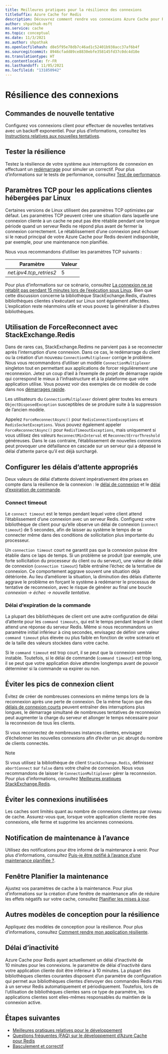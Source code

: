 ```yaml
---
title: Meilleures pratiques pour la résilience des connexions
titleSuffix: Azure Cache for Redis
description: Découvrez comment rendre vos connexions Azure Cache pour Redis résilientes.
author: shpathak-msft
ms.service: cache
ms.topic: conceptual
ms.date: 11/3/2021
ms.author: shpathak
ms.openlocfilehash: d8e5f95e78db7c46ad1c52401b938acc37af6b4f
ms.sourcegitcommit: 8946cfadd89ce8830ebfe358145fd37c0dc4d10e
ms.translationtype: HT
ms.contentlocale: fr-FR
ms.lasthandoff: 11/05/2021
ms.locfileid: "131850942"
---
```

# <a name="connection-resilience"></a>Résilience des connexions

## <a name="retry-commands"></a>Commandes de nouvelle tentative

Configurez vos connexions client pour effectuer de nouvelles tentatives avec un backoff exponentiel. Pour plus d’informations, consultez les [Instructions relatives aux nouvelles tentatives](/azure/architecture/best-practices/retry-service-specific#azure-cache-for-redis).

## <a name="test-resiliency"></a>Tester la résilience

Testez la résilience de votre système aux interruptions de connexion en effectuant un [redémarrage](cache-administration.md#reboot) pour simuler un correctif. Pour plus d’informations sur le tests de performance, consultez [Test de performance](cache-best-practices-performance.md).

## <a name="tcp-settings-for-linux-hosted-client-applications"></a>Paramètres TCP pour les applications clientes hébergées par Linux

Certaines versions de Linux utilisent des paramètres TCP optimistes par défaut. Les paramètres TCP peuvent créer une situation dans laquelle une connexion cliente à un cache ne peut pas être rétablie pendant une longue période quand un serveur Redis ne répond plus avant de fermer la connexion correctement. Le rétablissement d’une connexion peut échouer si le nœud principal de votre Azure Cache pour Redis devient indisponible, par exemple, pour une maintenance non planifiée.

Nous vous recommandons d’utiliser les paramètres TCP suivants :

|Paramètre  |Valeur |
|---------|---------|
| *net.ipv4.tcp_retries2*   | 5 |

Pour plus d’informations sur ce scénario, consultez [La connexion ne se rétablit pas pendant 15 minutes lors de l’exécution sous Linux](https://github.com/StackExchange/StackExchange.Redis/issues/1848#issuecomment-913064646). Bien que cette discussion concerne la bibliothèque StackExchange.Redis, d’autres bibliothèques clientes s’exécutant sur Linux sont également affectées. L’explication reste néanmoins utile et vous pouvez la généraliser à d’autres bibliothèques.

## <a name="using-forcereconnect-with-stackexchangeredis"></a>Utilisation de ForceReconnect avec StackExchange.Redis

Dans de rares cas, StackExchange.Redims ne parvient pas à se reconnecter après l’interruption d’une connexion. Dans ce cas, le redémarrage du client ou la création d’un nouveau `ConnectionMultiplexer` corrige le problème. Nous vous recommandons d’utiliser un modèle `ConnectionMultiplexer` singleton tout en permettant aux applications de forcer régulièrement une reconnexion. Jetez un coup d’œil à l’exemple de projet de démarrage rapide qui correspond le mieux à l’infrastructure et à la plateforme que votre application utilise. Vous pouvez voir des exemples de ce modèle de code dans nos [démarrages rapide](https://github.com/Azure-Samples/azure-cache-redis-samples).

Les utilisateurs du `ConnectionMultiplexer` doivent gérer toutes les erreurs `ObjectDisposedException` susceptibles de se produire suite à la suppression de l’ancien modèle.

Appelez `ForceReconnectAsync()` pour `RedisConnectionExceptions` et `RedisSocketExceptions`. Vous pouvez également appeler `ForceReconnectAsync()` pour `RedisTimeoutExceptions`, mais uniquement si vous utilisez des valeurs `ReconnectMinInterval` et `ReconnectErrorThreshold` généreuses. Dans le cas contraire, l’établissement de nouvelles connexions peut provoquer une défaillance en cascade sur un serveur qui a dépassé le délai d’attente parce qu’il est déjà surchargé.

## <a name="configure-appropriate-timeouts"></a>Configurer les délais d’attente appropriés

Deux valeurs de délai d’attente doivent impérativement être prises en compte dans la résilience de la connexion : le [délai de connexion](#connect-timeout) et le [délai d’expiration de commande](#command-timeout).

### <a name="connect-timeout"></a>Connect timeout

Le `connect timeout` est le temps pendant lequel votre client attend l’établissement d’une connexion avec un serveur Redis. Configurez votre bibliothèque de client pour qu’elle observe un délai de connexion (`connect timeout`) de 5 secondes, afin de laisser au système le temps de se connecter même dans des conditions de sollicitation plus importante du processeur.

Un `connection timeout` court ne garantit pas que la connexion puisse être établie dans ce laps de temps. Si un problème se produit (par exemple, une forte sollicitation du processeur du client ou du serveur), une valeur de délai de connexion (`connection timeout`) faible entraîne l’échec de la tentative de connexion. Ce comportement aggrave souvent une situation déjà détériorée. Au lieu d’améliorer la situation, la diminution des délais d’attente aggrave le problème en forçant le système à redémarrer le processus de tentative de reconnexion, avec le risque de générer au final une boucle *connexion -> échec -> nouvelle tentative*.

### <a name="command-timeout"></a>Délai d’expiration de la commande

La plupart des bibliothèques de client ont une autre configuration de délai d’attente pour les `command timeouts`, qui est le temps pendant lequel le client attend une réponse du serveur Redis. Même si nous recommandons un paramètre initial inférieur à cinq secondes, envisagez de définir une valeur `command timeout` plus élevée ou plus faible en fonction de votre scénario et de la taille des valeurs stockées dans votre cache.

Si le `command timeout` est trop court, il se peut que la connexion semble instable. Toutefois, si le délai de commande (`command timeout`) est trop long, il se peut que votre application doive attendre longtemps avant de pouvoir déterminer si la commande va expirer ou non.

## <a name="avoid-client-connection-spikes"></a>Éviter les pics de connexion client

Évitez de créer de nombreuses connexions en même temps lors de la reconnexion après une perte de connexion. De la même façon que des [délais de connexion courts](#configure-appropriate-timeouts) peuvent entraîner des interruptions plus longues, le démarrage simultané de nombreuses tentatives de reconnexion peut augmenter la charge du serveur et allonger le temps nécessaire pour la reconnexion de tous les clients.

Si vous reconnectez de nombreuses instances clientes, envisagez d’échelonner les nouvelles connexions afin d’éviter un pic abrupt du nombre de clients connectés.

> [!NOTE]
> Si vous utilisez la bibliothèque de client `StackExchange.Redis`, définissez `abortConnect` sur `false` dans votre chaîne de connexion.  Nous vous recommandons de laisser le `ConnectionMultiplexer` gérer la reconnexion. Pour plus d’informations, consultez [Meilleures pratiques StackExchange.Redis](./cache-management-faq.yml#stackexchangeredis-best-practices).

## <a name="avoid-leftover-connections"></a>Éviter les connexions inutilisées

Les caches sont limités quant au nombre de connexions clientes par niveau de cache. Assurez-vous que, lorsque votre application cliente recrée des connexions, elle ferme et supprime les anciennes connexions.

## <a name="advance-maintenance-notification"></a>Notification de maintenance à l’avance

Utilisez des notifications pour être informé de la maintenance à venir. Pour plus d’informations, consultez [Puis-je être notifié à l’avance d’une maintenance planifiée ?](cache-failover.md#can-i-be-notified-in-advance-of-planned-maintenance).

## <a name="schedule-maintenance-window"></a>Fenêtre Planifier la maintenance

Ajustez vos paramètres de cache à la maintenance. Pour plus d’informations sur la création d’une fenêtre de maintenance afin de réduire les effets négatifs sur votre cache, consultez [Planifier les mises à jour](cache-administration.md#schedule-updates).

## <a name="more-design-patterns-for-resilience"></a>Autres modèles de conception pour la résilience

Appliquez des modèles de conception pour la résilience. Pour plus d’informations, consultez [Comment rendre mon application résiliente](cache-failover.md#how-do-i-make-my-application-resilient).

## <a name="idle-timeout"></a>Délai d’inactivité

Azure Cache pour Redis ayant actuellement un délai d’inactivité de 10 minutes pour les connexions. le paramètre de délai d’inactivité dans votre application cliente doit être inférieur à 10 minutes. La plupart des bibliothèques clientes courantes disposent d’un paramètre de configuration qui permet aux bibliothèques clientes d’envoyer des commandes Redis `PING` à un serveur Redis automatiquement et périodiquement. Toutefois, lors de l’utilisation de bibliothèques clientes sans ce type de paramètre, les applications clientes sont elles-mêmes responsables du maintien de la connexion active.

## <a name="next-steps"></a>Étapes suivantes

- [Meilleures pratiques relatives pour le développement](cache-best-practices-development.md)
- [Questions fréquentes (FAQ) sur le développement d’Azure Cache pour Redis](cache-development-faq.yml)
- [Basculement et correctif](cache-failover.md)